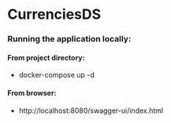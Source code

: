 # CurrenciesDS

### Running the application locally:

#### From project directory:

* docker-compose up -d

#### From browser:

* http://localhost:8080/swagger-ui/index.html